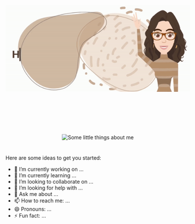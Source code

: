 <div align="center">
    <img src="header.gif" alt="Hi, I'm Tânia... Olá! Sou a Tânia">
</div>
<p>
    <br>
    <br>
    <br>
    <br>
    <br>
</p>
<div align="center">
    <img src="about-me.gif" alt="Some little things about me">
</div>

# 

Here are some ideas to get you started:

- 🔭 I’m currently working on ...
- 🌱 I’m currently learning ...
- 👯 I’m looking to collaborate on ...
- 🤔 I’m looking for help with ...
- 💬 Ask me about ...
- 📫 How to reach me: ...
- 😄 Pronouns: ...
- ⚡ Fun fact: ...
